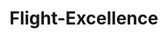 # Flight-Excellence
<div id='logs' ></div> 
<iframe id='travelstartIframe-9176eae5-9bb1-461e-9d8d-39666925ab3d' 
    frameBorder='0' 
    scrolling='no' 
    style='margin: 0px; padding: 0px; border: 0px; height: 0px; background-color: #fafafa;'>
</iframe> 
<script src='//ajax.googleapis.com/ajax/libs/jquery/1.8.0/jquery.min.js' type='text/javascript'></script> 
<script type='text/javascript' src='https://www.travelstart.co.za/resources/js/jquery.ba-postmessage.min.js'></script> 
<script type='text/javascript'> 
	// these variables can be configured 
	var travelstartIframeId = 'travelstartIframe-9176eae5-9bb1-461e-9d8d-39666925ab3d'; 
	var iframeUrl = 'https://www.travelstart.co.za'; 
	var logMessages = false; 
	var showBanners = false; 
	var affId = '1935172'; 
	var affCampaign = ''; 
	var affCurrency = 'Default'; // ZAR / USD / NAD / ... 
	var height = '0px'; 
	var width = '100%'; 
	var language = ''; // ar / en / leave empty for user preference
 
	// do not change these 
	var iframe = $('#' + travelstartIframeId); 
	var iframeVersion = '11'; 
	var autoSearch = false; 
	var affiliateIdExist = false;
	var urlParams = {}; 
	var alreadyExist = []; 
	var iframeParams = []; 
	var cpySource = ''; 
	var match,
		pl = /\+/g,  
		search = /([^&=]+)=?([^&]*)/g,
		decode = function (s) { return decodeURIComponent(s.replace(pl, " ")); },
		query  = window.location.search.substring(1);
	while (match = search.exec(query)){ 
		urlParams[decode(match[1])] = decode(match[2]); 
	}				 
	for (var key in urlParams){ 
		if (urlParams.hasOwnProperty(key)){ 
			if (key == 'search' && urlParams[key] == 'true'){ 
				autoSearch = true; 
			} 
			if(	key == 'affId' || key == 'affid' || key == 'aff_id'){ 
				affiliateIdExist = true ; 
			} 
			iframeParams.push(key + '=' + urlParams[key]); 
			alreadyExist.push(key); 
		}	 
	}		 
  	if(!('show_banners' in alreadyExist)){ 
		iframeParams.push('show_banners=' + showBanners); 
	}		 
	if(!('log' in alreadyExist)){ 
		iframeParams.push('log='  + logMessages); 
	}		 
	if(! affiliateIdExist){ 
		iframeParams.push('affId='  + affId); 
	}		 
	if(! affiliateIdExist){ 
		iframeParams.push('language='  + language); 
	}		 
	if(!('affCampaign' in alreadyExist)){ 
		iframeParams.push('affCampaign='  + affCampaign); 
	}		 
	if(cpySource !== '' && !('cpySource' in alreadyExist)){ 
		iframeParams.push('cpy_source='  + cpySource); 
	}		 
	if(!('utm_source' in alreadyExist)){ 
		iframeParams.push('utm_source=affiliate'); 
	}		 
	if(!('utm_medium' in alreadyExist)){ 
		iframeParams.push('utm_medium='  + affId); 
	}		 
	if(!('isiframe' in alreadyExist)){ 
		iframeParams.push('isiframe=true'); 
	}		 
	if(!('landing_page' in alreadyExist)){ 
		iframeParams.push('landing_page=false'); 
	}		 
	if (affCurrency.length == 3){ 
		iframeParams.push('currency=' + affCurrency); 
	} 
	if(!('iframeVersion' in alreadyExist)){ 
   	iframeParams.push('iframeVersion='  + iframeVersion);
	}		 
	if(!('host' in alreadyExist)){ 
		iframeParams.push('host=' + window.location.href.split('?')[0]); 
	}		 
	var newIframeUrl = iframeUrl + (autoSearch ? '/search-on-index?search=true' : '/search-on-index?search=false') + '&' + iframeParams.join('&'); 
	iframe.attr('src', newIframeUrl); 
	function setIframeSize(newWidth, newHeight){ 
		iframe.css('width', newWidth); 
		iframe.width(newWidth); 
		iframe.css('height', newHeight); 
		iframe.height(newHeight); 
	} 
	setIframeSize(width, height); 
   jQuery.receiveMessage(function(e, host) { 
     try { 
        if (typeof e.data !== 'undefined') { 
            var dataElements = e.data.split('&'); 
            if (dataElements) { 
                if (dataElements.length === 1) { 
                    //Resize 
                     setIframeSize(width, e.data + 'px'); 
                 } else { 
                     // Set iframe Size 
                     var height = dataElements[1].split('='); 
                     setIframeSize(width, height[1]+'px'); 
                     // Scroll to position 
                     if (dataElements.length > 2) { 
                         var scrollTo = dataElements[2].split('='); 
                         if (scrollTo[1] !== 'none') { 
                             var iframeTop = iframe.position().top; 
                             if (scrollTo[1] == 'to-top') { 
                                 window.scrollTo(0, iframeTop); 
                             } else { 
                                 window.scrollTo(0, iframeTop+parseInt(scrollTo[1])); 
                             } 
                         } 
                     } 
                 } 
             } 
         } 
     } catch (err) { 
         window.console && console.log(err); 
     } 
 }, iframeUrl); 
 </script>
